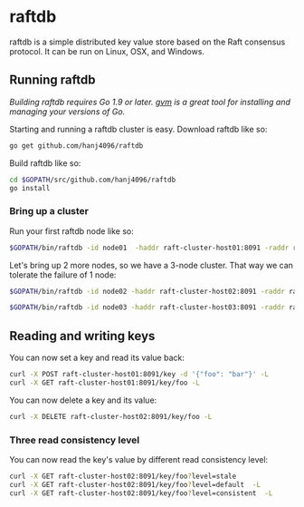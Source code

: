 raftdb
======

raftdb is a simple distributed key value store based on the Raft consensus protocol. It can be run on Linux, OSX, and Windows.

## Running raftdb
*Building raftdb requires Go 1.9 or later. [gvm](https://github.com/moovweb/gvm) is a great tool for installing and managing your versions of Go.*

Starting and running a raftdb cluster is easy. Download raftdb like so:
```bash
go get github.com/hanj4096/raftdb
```

Build raftdb like so:
```bash
cd $GOPATH/src/github.com/hanj4096/raftdb
go install
```

### Bring up a cluster
Run your first raftdb node like so:
```bash
$GOPATH/bin/raftdb -id node01  -haddr raft-cluster-host01:8091 -raddr raft-cluster-host01:8089 ~/.raftdb
```

Let's bring up 2 more nodes, so we have a 3-node cluster. That way we can tolerate the failure of 1 node:
```bash
$GOPATH/bin/raftdb -id node02 -haddr raft-cluster-host02:8091 -raddr raft-cluster-host02:8089 -join raft-cluster-host01:8091 ~/.raftdb

$GOPATH/bin/raftdb -id node03 -haddr raft-cluster-host03:8091 -raddr raft-cluster-host03:8089 -join raft-cluster-host01:8091 ~/.raftdb
```

## Reading and writing keys
You can now set a key and read its value back:
```bash
curl -X POST raft-cluster-host01:8091/key -d '{"foo": "bar"}' -L
curl -X GET raft-cluster-host01:8091/key/foo -L
```

You can now delete a key and its value:
```bash
curl -X DELETE raft-cluster-host02:8091/key/foo -L
```

### Three read consistency level
You can now read the key's value by different read consistency level:
```bash
curl -X GET raft-cluster-host02:8091/key/foo?level=stale
curl -X GET raft-cluster-host02:8091/key/foo?level=default  -L
curl -X GET raft-cluster-host02:8091/key/foo?level=consistent  -L
```


